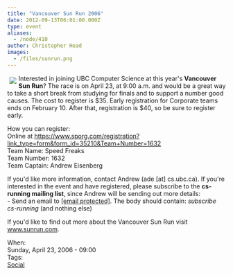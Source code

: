 ```yaml
---
title: "Vancouver Sun Run 2006"
date: 2012-09-13T06:01:00.000Z
type: event
aliases:
  - /node/410
author: Christopher Head
images:
  - /files/sunrun.png
---
```


<div class="field field-name-body field-type-text-with-summary field-label-hidden"><div class="field-items"><div class="field-item even"><p><img src="/files/sunrun.png" align="left" vspace="5" hspace="5">Interested in joining UBC Computer Science at this year&apos;s <strong>Vancouver Sun Run</strong>? The race is on April 23, at 9:00 a.m. and would be a great way to take a short break from studying for finals and to support a number good causes. The cost to register is $35.  Early registration for Corporate teams ends on February 10.  After that, registration is $40, so be sure to register early.</p>
<p>How you can register:<br>
Online at <a href="https://www.sporg.com/registration?link_type=form&amp;form_id=35210&amp;Team+Number=1632">https://www.sporg.com/registration?link_type=form&amp;form_id=35210&amp;Team+Number=1632</a><br>
Team Name: Speed Freaks<br>
Team Number: 1632<br>
Team Captain: Andrew Eisenberg</p>
<p>If you&apos;d like more information, contact Andrew (ade [at] cs.ubc.ca). If you&apos;re interested in the event and have registered, please subscribe to the <strong>cs-running mailing list</strong>, since Andrew will be sending out more details:<br>
- Send an email to <a href="/cdn-cgi/l/email-protection#bfd2ded5d0cddbd0d2d0ffdccc91cadddc91dcde"><span class="__cf_email__" data-cfemail="58353932372a3c373537183b2b762d3a3b763b39">[email&#xA0;protected]</span></a>. The body should contain: <em>subscribe cs-running</em> (and nothing else)</p>
<p>If you&apos;d like to find out more about the Vancouver Sun Run visit <a href="http://www.sunrun.com">www.sunrun.com</a>.</p>
<!--break--></div></div></div><div class="field field-name-field-dates field-type-datetime field-label-above"><div class="field-label">When:&#xA0;</div><div class="field-items"><div class="field-item even"><span class="date-display-single">Sunday, April 23, 2006 - 09:00</span></div></div></div>    <footer>
    <div class="field field-name-field-tags field-type-taxonomy-term-reference field-label-above"><div class="field-label">Tags:&#xA0;</div><div class="field-items"><div class="field-item even"><a href="/social">Social</a></div></div></div>      </footer>